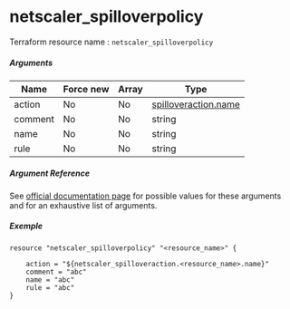 # netscaler_spilloverpolicy

Terraform resource name : ```netscaler_spilloverpolicy```

##### Arguments

| Name | Force new | Array | Type |
|----|----|----|----|
|action|No|No|[spilloveraction.name](/doc/resources/spilloveraction.md)|
|comment|No|No|string|
|name|No|No|string|
|rule|No|No|string|

##### Argument Reference

See [official documentation page](https://developer-docs.citrix.com/projects/netscaler-nitro-api/en/11.0/configuration/spillover/spilloverpolicy/spilloverpolicy/) for possible values for these arguments and for an exhaustive list of arguments.

##### Exemple

```
resource "netscaler_spilloverpolicy" "<resource_name>" {

    action = "${netscaler_spilloveraction.<resource_name>.name}"
    comment = "abc"
    name = "abc"
    rule = "abc"
}
```

